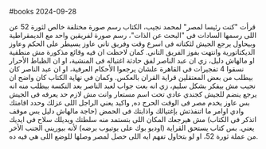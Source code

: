 #books 2024-09-28

قرأت "كنت رئيسا لمصر" لمحمد نجيب، الكتاب رسم صورة مختلفة خالص لثورة 52 عن اللى رسمها السادات فى "البحث عن الذات"، رسم صورة لفريقين واحد مع الديمقراطية وبيحاول يرجع الجيش لثكناته فى اسرع وقت وفريق تاني عاوز يسيطر على الحكم وعاوز الديكتاتورية وانتهت بفوز الفريق التاني.
كمان لاحظت ان فيه وقائع مذكورة مش منطقية او مالهاش دليل، زي ان عبد الناصر لفق حادثة اغتياله فى المنشية، او ان الظباط الأحرار نسقوا 4 تفجيرات فى القاهرة علشان يرجعوا الأحكام العرفية، او ان عبد الناصر كان بيطلب من بعض المعتقلين قراية القران بالعكس.
وكمان في نهاية الكتاب كان واضح ان نجيب مش بيفكر بشكل سليم، زي انه بعت جواب لعبد الناصر بعد النكسة بيطلب منه انه يرجع ينضم للجيش كجندي عادي تحت اسم مستعار وانت مش لازم حد يعرفه فى الجيش بس عاوز يخدم مصر فى الوقت الحرج ده, واكيد يعني الراجل اللى عزلك وحدد اقامتك وادي اوامر ما اتنفذتش بإغتيالك واذابتك فى الحمض (حاجة مالهاش دليل بس موقف اتذكر فى الكتاب) مش هيرجعك المكان اللى بتستمد منه سلطتك ويديلك سلاح فى ايديك يعني. 
بس كتاب يستحق القراية (اوديو بوك على يوتيوب برضه) لأنه بيوريني الجنب الأخر من عملة ثورة 52، او لو بتحاول تفهم ايه اللى حصل لمصر وصلها للوضع اللى هي فيه ده.
